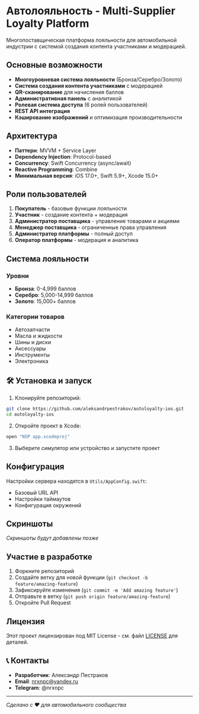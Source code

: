 # Автолояльность - Multi-Supplier Loyalty Platform

Многопоставщическая платформа лояльности для автомобильной индустрии с системой создания контента участниками и модерацией.

## Основные возможности

- **Многоуровневая система лояльности** (Бронза/Серебро/Золото)
- **Система создания контента участниками** с модерацией
- **QR-сканирование** для начисления баллов
- **Административная панель** с аналитикой
- **Ролевая система доступа** (6 ролей пользователей)
- **REST API интеграция**
- **Кэширование изображений** и оптимизация производительности

## Архитектура

- **Паттерн**: MVVM + Service Layer
- **Dependency Injection**: Protocol-based
- **Concurrency**: Swift Concurrency (async/await)
- **Reactive Programming**: Combine
- **Минимальная версия**: iOS 17.0+, Swift 5.9+, Xcode 15.0+

## Роли пользователей

1. **Покупатель** - базовые функции лояльности
2. **Участник** - создание контента + модерация
3. **Администратор поставщика** - управление товарами и акциями
4. **Менеджер поставщика** - ограниченные права управления
5. **Администратор платформы** - полный доступ
6. **Оператор платформы** - модерация и аналитика

## Система лояльности

### Уровни
- **Бронза**: 0-4,999 баллов
- **Серебро**: 5,000-14,999 баллов  
- **Золото**: 15,000+ баллов

### Категории товаров
- Автозапчасти
- Масла и жидкости
- Шины и диски
- Аксессуары
- Инструменты
- Электроника

## 🛠️ Установка и запуск

1. Клонируйте репозиторий:
```bash
git clone https://github.com/aleksandrpestrakov/autoloyalty-ios.git
cd autoloyalty-ios
```

2. Откройте проект в Xcode:
```bash
open "NSP app.xcodeproj"
```

3. Выберите симулятор или устройство и запустите проект

## Конфигурация

Настройки сервера находятся в `Utils/AppConfig.swift`:
- Базовый URL API
- Настройки таймаутов
- Конфигурация окружений

## Скриншоты

*Скриншоты будут добавлены позже*

## Участие в разработке

1. Форкните репозиторий
2. Создайте ветку для новой функции (`git checkout -b feature/amazing-feature`)
3. Зафиксируйте изменения (`git commit -m 'Add amazing feature'`)
4. Отправьте в ветку (`git push origin feature/amazing-feature`)
5. Откройте Pull Request

## Лицензия

Этот проект лицензирован под MIT License - см. файл [LICENSE](LICENSE) для деталей.

## 📞 Контакты

- **Разработчик**: Александр Пестраков
- **Email**: nrxnpc@yandex.ru
- **Telegram**: @nrxnpc

---

*Сделано с ❤️ для автомобильного сообщества*
